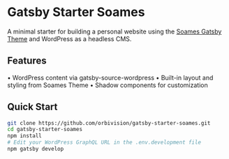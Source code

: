 # Gatsby Starter Soames

A minimal starter for building a personal website using the [Soames Gatsby Theme](https://github.com/orbivision/soames-gatsby-theme) and WordPress as a headless CMS.

## Features

• WordPress content via gatsby-source-wordpress
• Built-in layout and styling from Soames Theme
• Shadow components for customization

## Quick Start

```bash
git clone https://github.com/orbivision/gatsby-starter-soames.git
cd gatsby-starter-soames
npm install
# Edit your WordPress GraphQL URL in the .env.development file
npm gatsby develop
